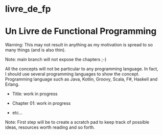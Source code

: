 # livre_de_fp

# Un Livre de Functional Programming

Warning: This may not result in anything as my motivation is spread to so many things (and is also thin).

Note: main branch will not expose the chapters ;-)

All the concepts will not be particular to any programming language.  In fact, I should
use several programming languages to show the concept.  Programming language such as Java,
Kotlin, Groovy, Scala, F#, Haskell and Erlang.

- Title: work in progress

- Chapter 01: work in progress
- etc...

Note: First step will be to create a scratch pad to keep track of possible ideas, resources
worth reading and so forth.
